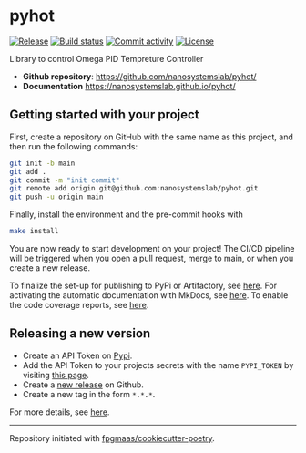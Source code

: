# pyhot

[![Release](https://img.shields.io/github/v/release/nanosystemslab/pyhot)](https://img.shields.io/github/v/release/nanosystemslab/pyhot)
[![Build status](https://img.shields.io/github/actions/workflow/status/nanosystemslab/pyhot/main.yml?branch=main)](https://github.com/nanosystemslab/pyhot/actions/workflows/main.yml?query=branch%3Amain)
[![Commit activity](https://img.shields.io/github/commit-activity/m/nanosystemslab/pyhot)](https://img.shields.io/github/commit-activity/m/nanosystemslab/pyhot)
[![License](https://img.shields.io/github/license/nanosystemslab/pyhot)](https://img.shields.io/github/license/nanosystemslab/pyhot)

Library to control Omega PID Tempreture Controller

- **Github repository**: <https://github.com/nanosystemslab/pyhot/>
- **Documentation** <https://nanosystemslab.github.io/pyhot/>

## Getting started with your project

First, create a repository on GitHub with the same name as this project, and then run the following commands:

```bash
git init -b main
git add .
git commit -m "init commit"
git remote add origin git@github.com:nanosystemslab/pyhot.git
git push -u origin main
```

Finally, install the environment and the pre-commit hooks with

```bash
make install
```

You are now ready to start development on your project!
The CI/CD pipeline will be triggered when you open a pull request, merge to main, or when you create a new release.

To finalize the set-up for publishing to PyPi or Artifactory, see [here](https://fpgmaas.github.io/cookiecutter-poetry/features/publishing/#set-up-for-pypi).
For activating the automatic documentation with MkDocs, see [here](https://fpgmaas.github.io/cookiecutter-poetry/features/mkdocs/#enabling-the-documentation-on-github).
To enable the code coverage reports, see [here](https://fpgmaas.github.io/cookiecutter-poetry/features/codecov/).

## Releasing a new version

- Create an API Token on [Pypi](https://pypi.org/).
- Add the API Token to your projects secrets with the name `PYPI_TOKEN` by visiting [this page](https://github.com/nanosystemslab/pyhot/settings/secrets/actions/new).
- Create a [new release](https://github.com/nanosystemslab/pyhot/releases/new) on Github.
- Create a new tag in the form `*.*.*`.

For more details, see [here](https://fpgmaas.github.io/cookiecutter-poetry/features/cicd/#how-to-trigger-a-release).

---

Repository initiated with [fpgmaas/cookiecutter-poetry](https://github.com/fpgmaas/cookiecutter-poetry).
